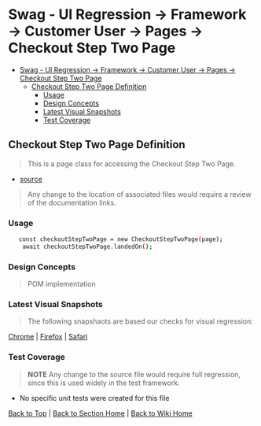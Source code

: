 # Swag - UI Regression -> Framework -> Customer User -> Pages -> Checkout Step Two Page

<!-- TABLE OF CONTENTS -->

- [Swag - UI Regression -> Framework -> Customer User -> Pages -> Checkout Step Two Page](#swag---ui-regression---framework---customer-user---pages---checkout-step-two-page)
  - [Checkout Step Two Page Definition](#checkout-step-two-page-definition)
    - [Usage](#usage)
    - [Design Concepts](#design-concepts)
    - [Latest Visual Snapshots](#latest-visual-snapshots)
    - [Test Coverage](#test-coverage)

## Checkout Step Two Page Definition

> This is a page class for accessing the Checkout Step Two Page.

- [source](../../../../../src/page-object-model/customer-user/pages/checkout-step-two-page.ts)

> Any change to the location of associated files would require a review of the documentation links.

### Usage

```sh
   const checkoutStepTwoPage = new CheckoutStepTwoPage(page);
    await checkoutStepTwoPage.landedOn();
```

### Design Concepts

> POM implementation

### Latest Visual Snapshots

> The following snapshaots are based our checks for visual regression:

[Chrome](../../../../../src/tests/e2e/order.spec.ts-snapshots/checkout-two-e2e-win32.png) | [Firefox](../../../../../src/tests/e2e/order.spec.ts-snapshots/checkout-two-e2e-firefox-win32.png) | [Safari](../../../../../src/tests/e2e/order.spec.ts-snapshots/checkout-two-e2e-webkit-win32.png)

### Test Coverage

> **NOTE** Any change to the source file would require full regression, since this is used widely in the test framework.

- No specific unit tests were created for this file

[Back to Top](#checkout-step-two-page-definition) | [Back to Section Home](../../README.md) | [Back to Wiki Home](../../../README.md)

